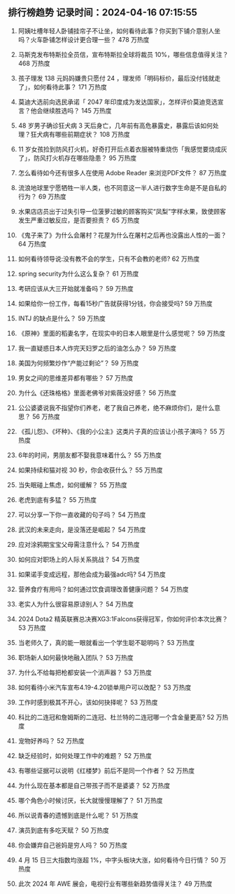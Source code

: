 
## 排行榜趋势 记录时间：2024-04-16 07:15:55
  
  1. 阿姨吐槽年轻人卧铺挂帘子不让坐，如何看待此事？你买到下铺介意别人坐吗？火车卧铺怎样设计更合理一些？ 478 万热度
    
  2. 马斯克发布特斯拉全员信，宣布特斯拉全球将裁员 10%，哪些信息值得关注？ 468 万热度
    
  3. 孩子理发 138 元妈妈嫌贵只愿付 24 ，理发师「明码标价，最后没付钱就走了」，如何看待此事？ 171 万热度
    
  4. 莫迪大选前向选民承诺「 2047 年印度成为发达国家」，怎样评价莫迪竞选宣言？他会继续胜选吗？ 145 万热度
    
  5. 48 岁男子确诊狂犬病 3 天后身亡，几年前有高危暴露史，暴露后该如何处理？狂犬病有哪些前期症状？ 108 万热度
    
  6. 11 岁女孩捡到防风打火机，好奇打开后点着衣服被特重烧伤「我感觉要烧成灰了」，防风打火机存在哪些隐患？ 95 万热度
    
  7. 怎么看待如今还有很多人在使用 Adobe Reader 来浏览PDF文件？ 87 万热度
    
  8. 流浪地球里宁愿牺牲一半人类，也不同意这一半人进行数字生命是不是自私的行为？ 69 万热度
    
  9. 水果店店员出于过失引导一位菠萝过敏的顾客购买“凤梨”字样水果，致使顾客发生严重过敏反应，是否要担责？ 65 万热度
    
  10. 《鬼子来了》为什么会屠村？花屋为什么在屠村之后再也没露出人性的一面？ 64 万热度
    
  11. 如何看待领导说:没有教不会的学生，只有不会教的老师? 62 万热度
    
  12. spring security为什么这么复杂？ 61 万热度
    
  13. 考研应该从大三开始就准备吗？ 59 万热度
    
  14. 如果给你一份工作，每看15秒广告就获得1分钱，你会接受吗? 59 万热度
    
  15. INTJ 的缺点是什么？ 59 万热度
    
  16. 《原神》里面的稻妻名字，在现实中的日本人眼里是什么感觉呢？ 59 万热度
    
  17. 我一直疑惑日本人炸完天妇罗之后的油怎么办？ 59 万热度
    
  18. 美国为何频繁炒作“产能过剩论”？ 59 万热度
    
  19. 男女之间的思维差异都有哪些？ 57 万热度
    
  20. 为什么《还珠格格》里面老佛爷对紫薇没好感？ 56 万热度
    
  21. 公公婆婆说我不指望你们养老，老了我自己养老，绝不麻烦你们，是什么意思？ 56 万热度
    
  22. 《孤儿怨》、《坏种》、《我的小公主》这类片子真的应该让小孩子演吗？ 55 万热度
    
  23. 6年的时间，男朋友都不娶我意味着什么？ 55 万热度
    
  24. 如果持续和猫对视 30 秒，你会收获什么？ 55 万热度
    
  25. 当失眠碰上焦虑，如何缓解？ 55 万热度
    
  26. 老虎到底有多猛？ 55 万热度
    
  27. 可以分享一下你一直收藏的句子吗？ 54 万热度
    
  28. 武汉的未来走向，是没落还是崛起？ 54 万热度
    
  29. 应对涂鸦期宝宝父母需注意什么？ 54 万热度
    
  30. 如何应对职场上的人际关系挑战？ 54 万热度
    
  31. 如果诺手变成远程，那他会成为最强adc吗? 54 万热度
    
  32. 营养食疗有用吗？如何通过饮食调理改善健康问题？ 54 万热度
    
  33. 老实人为什么很容易原谅别人？ 54 万热度
    
  34. 2024 Dota2 精英联赛总决赛XG3:1Falcons获得冠军，你如何评价本次比赛？ 53 万热度
    
  35. 当老师久了，真的能一眼就看出一个学生聪不聪明吗？ 53 万热度
    
  36. 职场新人如何最快地融入团队？ 53 万热度
    
  37. 为什么不给每把枪都安装一个消声器？ 53 万热度
    
  38. 如何看待小米汽车宣布4.19-4.20锁单用户可以改配？ 53 万热度
    
  39. 工作时感到极其不开心，该如何抉择呢？ 53 万热度
    
  40. 科比的二连冠和詹姆斯的二连冠、杜兰特的二连冠哪一个含金量更高? 52 万热度
    
  41. 宠物好养吗？ 52 万热度
    
  42. 缺乏经验时，如何处理工作中的难题？ 52 万热度
    
  43. 有哪些证据可以说明《红楼梦》前后不是同一个作者？ 52 万热度
    
  44. 为什么现在基本都是自己带孩子而不是婆婆？ 52 万热度
    
  45. 哪个角色小时候讨厌，长大就慢慢理解了？ 51 万热度
    
  46. 所以说青春的遗憾到底是什么呢？ 51 万热度
    
  47. 演员到底有多吃天赋？ 50 万热度
    
  48. 你会嫌弃自己爸妈是穷人吗？ 50 万热度
    
  49. 4 月 15 日三大指数均涨超 1%，中字头板块大涨，如何看待今日行情？ 50 万热度
    
  50. 此次 2024 年 AWE 展会，电视行业有哪些新趋势值得关注？ 49 万热度
    